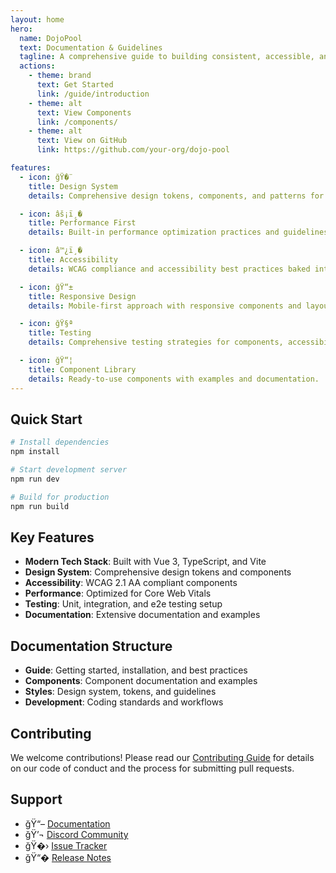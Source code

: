 ```yaml
---
layout: home
hero:
  name: DojoPool
  text: Documentation & Guidelines
  tagline: A comprehensive guide to building consistent, accessible, and performant applications
  actions:
    - theme: brand
      text: Get Started
      link: /guide/introduction
    - theme: alt
      text: View Components
      link: /components/
    - theme: alt
      text: View on GitHub
      link: https://github.com/your-org/dojo-pool

features:
  - icon: ğŸ�¨
    title: Design System
    details: Comprehensive design tokens, components, and patterns for consistent user experiences.

  - icon: âš¡ï¸�
    title: Performance First
    details: Built-in performance optimization practices and guidelines for fast loading times.

  - icon: â™¿ï¸�
    title: Accessibility
    details: WCAG compliance and accessibility best practices baked into every component.

  - icon: ğŸ“±
    title: Responsive Design
    details: Mobile-first approach with responsive components and layouts.

  - icon: ğŸ§ª
    title: Testing
    details: Comprehensive testing strategies for components, accessibility, and performance.

  - icon: ğŸ“¦
    title: Component Library
    details: Ready-to-use components with examples and documentation.
---
```


## Quick Start

```bash
# Install dependencies
npm install

# Start development server
npm run dev

# Build for production
npm run build
```

## Key Features

- **Modern Tech Stack**: Built with Vue 3, TypeScript, and Vite
- **Design System**: Comprehensive design tokens and components
- **Accessibility**: WCAG 2.1 AA compliant components
- **Performance**: Optimized for Core Web Vitals
- **Testing**: Unit, integration, and e2e testing setup
- **Documentation**: Extensive documentation and examples

## Documentation Structure

- **Guide**: Getting started, installation, and best practices
- **Components**: Component documentation and examples
- **Styles**: Design system, tokens, and guidelines
- **Development**: Coding standards and workflows

## Contributing

We welcome contributions! Please read our [Contributing Guide](./guide/contributing) for details on our code of conduct and the process for submitting pull requests.

## Support

- ğŸ“– [Documentation](./guide/introduction)
- ğŸ’¬ [Discord Community](https://discord.gg/your-server)
- ğŸ�› [Issue Tracker](https://github.com/your-org/dojo-pool/issues)
- ğŸ“� [Release Notes](./guide/changelog)
